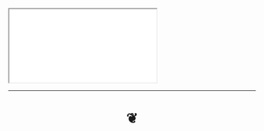 

<iframe src=view-web-pages.html class=ifr ></iframe>

***

<h1 style=text-align:center; > &#x2766; </h1>